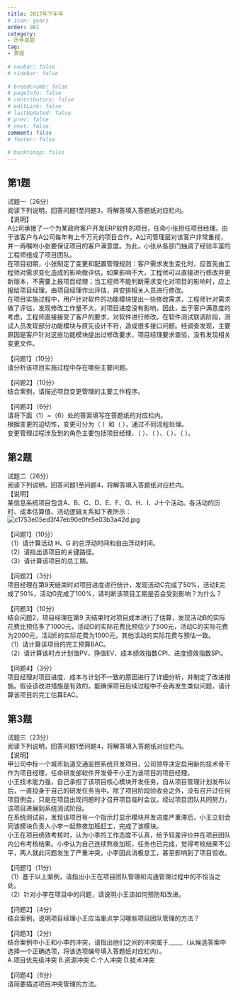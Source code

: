 ```yaml
---  
title: 2017年下半年  
# icon: gears  
order: 981  
category:  
- 历年真题  
tag:  
- 真题  
  
# navbar: false  
# sidebar: false  
  
# breadcrumb: false  
# pageInfo: false  
# contributors: false  
# editLink: false  
# lastUpdated: false  
# prev: false  
# next: false  
comment: false  
# footer: false  
  
# backtotop: false  
---  
```

## 第1题 ##

试题一（26分）  
阅读下列说明，回答问题1至问题3，将解答填入答题纸对应栏内。  
【说明】  
A公司承接了一个为某政府客户开发ERP软件的项目，任命小张担任项目经理。由于该客户与A公司每年有上千万元的项目合作，A公司管理层对该客户非常重视，并一再嘱咐小张要保证项目的客户满意度。为此，小张从各部门抽调了经验丰富的工程师组成了项目团队。  
在项目初期，小张制定了变更和配置管理规则：客户需求发生变化时，应首先由工程师对需求变化造成的影响做评估，如果影响不大，工程师可以直接进行修改并更新版本，不需要上报项目经理；当工程师不能判断需求变化对项目的影响时，应上报给项目经理，由项目经理作出评估，并安排相关人员进行修改。  
在项目实施过程中，用户针对软件的功能模块提出一些修改需求，工程师针对需求做了评估，发现修改工作量不大，对项目进度没有影响，因此，出于客户满意度的考虑，工程师直接接受了客户的要求，对软件进行修改。在软件测试联调阶段，测试人员发现部分功能模块与原先设计不符，造成很多接口问题。经调查发现，主要原因是客户针对这些功能模块提出过修改要求，项目经理要求查验，没有发现相关变更文件。  
  
【问题1】（10分）  
请分析该项目实施过程中存在哪些主要问题。  
  
【问题2】（10分）  
结合案例，请描述项目变更管理的主要工作程序。  
  
【问题3】（6分）  
请将下面（1）~（6）处的答案填写在答题纸的对应栏内。  
根据变更的迫切性，变更可分为（ ）和（ ），通过不同流程处理。  
变更管理过程涉及到的角色主要包括项目经理、（ ）、（ ）、（ ）、（ ）。  


## 第2题 ##

试题二（26分）  
阅读下列说明，回答问题1至问题4，将解答填入答题纸对应栏内。  
【说明】  
某信息系统项目包含A、B、C、D、E、F、G、H、I、J十个活动。各活动的历时、成本估算值、活动逻辑关系如下表所示：  
![c1753e05ed3f47eb90e0fe5e03b3a42d.jpg][]  
  
【问题1】（10分）  
（1）请计算活动 H、G 的总浮动时间和自由浮动时间。  
（2）请指出该项目的关键路径。  
（3）请计算该项目的总工期。  
  
【问题2】（3分）  
项目经理在第9天结束时对项目进度进行统计，发现活动C完成了50%，活动E完成了50%，活动G完成了100%，请判断该项目工期是否会受到影响？为什么？  
  
【问题3】（10分）  
结合问题2，项目经理在第9 天结束时对项目成本进行了估算，发现活动B的实际花费比预估多了1000元，活动D的实际花费比预估少了500元，活动C的实际花费为2000元，活动E的实际花费为1000元，其他活动的实际花费与预估一致。  
（1）请计算该项目的完工预算BAC。  
（2）请计算该时点计划值PV、挣值EV、成本绩效指数CPI、进度绩效指数SPI。  
  
【问题4】（3分）  
项目经理对项目进度、成本与计划不一致的原因进行了详细分析，并制定了改进措施。假设该改进措施是有效的，能确保项目后续过程中不会再发生类似问题，请计算该项目的完工估算EAC。  


## 第3题 ##

试题三（23分）  
阅读下列说明，回答问题1至问题4，将解答填入答题纸对应栏内。  
【说明】  
甲公司中标一个城市轨道交通监控系统开发项目，公司领导决定启用新的技术骨干作为项目经理，任命研发部软件开发骨干小王为该项目的项目经理。  
小王技术能力强，自己承担了该项目核心模块开发任务，自从项目管理计划发布以后，一直投身于自己的研发任务当中。除了项目阶段验收会之外，没有召开过任何项目例会，只是在项目出现问题时才召开项目临时会议。经过项目团队共同努力，该项目进展到系统测试阶段。  
在系统测试前，发现该项目有一个指示灯显示模块开发进度严重滞后，小王立刻会同该模块负责人小李一起熬夜加班赶工，完成了该模块。  
小王在项目绩效考核时，认为小李的工作态度不认真，给予较差评价并在项目团队内公布考核结果。小李认为自己连续熬夜加班，任务也已完成，觉得考核结果不公平，两人就此问题发生了严重冲突，小李因此消极怠工，甚至影响到了项目验收。  
  
【问题1】（11分）  
（1）基于以上案例，请指出小王在项目团队管理和沟通管理过程中的不恰当之处。  
（2）针对小李在项目中的问题，请说明小王该如何预防和改进。  
  
【问题2】（4分）  
结合案例，说明项目经理小王应当重点学习哪些项目团队管理的方法？  
  
【问题3】（2分）  
结合案例中小王和小李的冲突，请指出他们之间的冲突属于\_\_\_\_\_（从候选答案中选择一个正确选项，将该选项编号填入答题纸对应栏内）。  
A.项目优先级冲突 B.资源冲突 C.个人冲突 D.技术冲突  
  
【问题4】（6分）  
请简要描述项目冲突管理的方法。  



[c1753e05ed3f47eb90e0fe5e03b3a42d.jpg]: https://www.xkxxkx.cn/file/exam/software/信息系统项目管理师/案例/第2题/c1753e05ed3f47eb90e0fe5e03b3a42d.jpg
